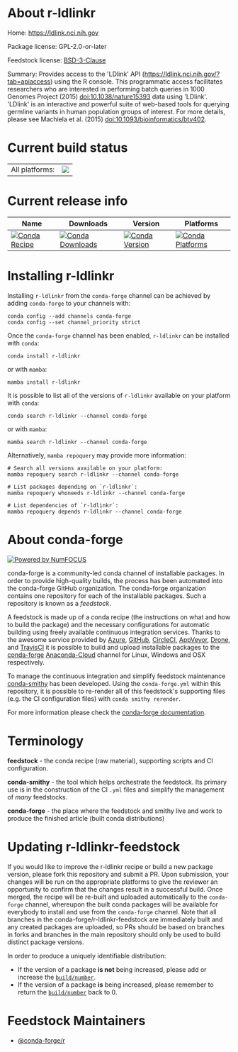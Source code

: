 About r-ldlinkr
===============

Home: https://ldlink.nci.nih.gov

Package license: GPL-2.0-or-later

Feedstock license: [BSD-3-Clause](https://github.com/conda-forge/r-ldlinkr-feedstock/blob/main/LICENSE.txt)

Summary: Provides access to the 'LDlink' API (<https://ldlink.nci.nih.gov/?tab=apiaccess>) using the R console.  This programmatic access facilitates researchers who are interested in performing batch queries in 1000 Genomes Project (2015) <doi:10.1038/nature15393> data using 'LDlink'. 'LDlink' is an interactive and powerful suite of web-based tools for querying germline variants in human population groups of interest. For more details, please see Machiela et al. (2015) <doi:10.1093/bioinformatics/btv402>.

Current build status
====================


<table><tr><td>All platforms:</td>
    <td>
      <a href="https://dev.azure.com/conda-forge/feedstock-builds/_build/latest?definitionId=13396&branchName=main">
        <img src="https://dev.azure.com/conda-forge/feedstock-builds/_apis/build/status/r-ldlinkr-feedstock?branchName=main">
      </a>
    </td>
  </tr>
</table>

Current release info
====================

| Name | Downloads | Version | Platforms |
| --- | --- | --- | --- |
| [![Conda Recipe](https://img.shields.io/badge/recipe-r--ldlinkr-green.svg)](https://anaconda.org/conda-forge/r-ldlinkr) | [![Conda Downloads](https://img.shields.io/conda/dn/conda-forge/r-ldlinkr.svg)](https://anaconda.org/conda-forge/r-ldlinkr) | [![Conda Version](https://img.shields.io/conda/vn/conda-forge/r-ldlinkr.svg)](https://anaconda.org/conda-forge/r-ldlinkr) | [![Conda Platforms](https://img.shields.io/conda/pn/conda-forge/r-ldlinkr.svg)](https://anaconda.org/conda-forge/r-ldlinkr) |

Installing r-ldlinkr
====================

Installing `r-ldlinkr` from the `conda-forge` channel can be achieved by adding `conda-forge` to your channels with:

```
conda config --add channels conda-forge
conda config --set channel_priority strict
```

Once the `conda-forge` channel has been enabled, `r-ldlinkr` can be installed with `conda`:

```
conda install r-ldlinkr
```

or with `mamba`:

```
mamba install r-ldlinkr
```

It is possible to list all of the versions of `r-ldlinkr` available on your platform with `conda`:

```
conda search r-ldlinkr --channel conda-forge
```

or with `mamba`:

```
mamba search r-ldlinkr --channel conda-forge
```

Alternatively, `mamba repoquery` may provide more information:

```
# Search all versions available on your platform:
mamba repoquery search r-ldlinkr --channel conda-forge

# List packages depending on `r-ldlinkr`:
mamba repoquery whoneeds r-ldlinkr --channel conda-forge

# List dependencies of `r-ldlinkr`:
mamba repoquery depends r-ldlinkr --channel conda-forge
```


About conda-forge
=================

[![Powered by
NumFOCUS](https://img.shields.io/badge/powered%20by-NumFOCUS-orange.svg?style=flat&colorA=E1523D&colorB=007D8A)](https://numfocus.org)

conda-forge is a community-led conda channel of installable packages.
In order to provide high-quality builds, the process has been automated into the
conda-forge GitHub organization. The conda-forge organization contains one repository
for each of the installable packages. Such a repository is known as a *feedstock*.

A feedstock is made up of a conda recipe (the instructions on what and how to build
the package) and the necessary configurations for automatic building using freely
available continuous integration services. Thanks to the awesome service provided by
[Azure](https://azure.microsoft.com/en-us/services/devops/), [GitHub](https://github.com/),
[CircleCI](https://circleci.com/), [AppVeyor](https://www.appveyor.com/),
[Drone](https://cloud.drone.io/welcome), and [TravisCI](https://travis-ci.com/)
it is possible to build and upload installable packages to the
[conda-forge](https://anaconda.org/conda-forge) [Anaconda-Cloud](https://anaconda.org/)
channel for Linux, Windows and OSX respectively.

To manage the continuous integration and simplify feedstock maintenance
[conda-smithy](https://github.com/conda-forge/conda-smithy) has been developed.
Using the ``conda-forge.yml`` within this repository, it is possible to re-render all of
this feedstock's supporting files (e.g. the CI configuration files) with ``conda smithy rerender``.

For more information please check the [conda-forge documentation](https://conda-forge.org/docs/).

Terminology
===========

**feedstock** - the conda recipe (raw material), supporting scripts and CI configuration.

**conda-smithy** - the tool which helps orchestrate the feedstock.
                   Its primary use is in the construction of the CI ``.yml`` files
                   and simplify the management of *many* feedstocks.

**conda-forge** - the place where the feedstock and smithy live and work to
                  produce the finished article (built conda distributions)


Updating r-ldlinkr-feedstock
============================

If you would like to improve the r-ldlinkr recipe or build a new
package version, please fork this repository and submit a PR. Upon submission,
your changes will be run on the appropriate platforms to give the reviewer an
opportunity to confirm that the changes result in a successful build. Once
merged, the recipe will be re-built and uploaded automatically to the
`conda-forge` channel, whereupon the built conda packages will be available for
everybody to install and use from the `conda-forge` channel.
Note that all branches in the conda-forge/r-ldlinkr-feedstock are
immediately built and any created packages are uploaded, so PRs should be based
on branches in forks and branches in the main repository should only be used to
build distinct package versions.

In order to produce a uniquely identifiable distribution:
 * If the version of a package **is not** being increased, please add or increase
   the [``build/number``](https://docs.conda.io/projects/conda-build/en/latest/resources/define-metadata.html#build-number-and-string).
 * If the version of a package **is** being increased, please remember to return
   the [``build/number``](https://docs.conda.io/projects/conda-build/en/latest/resources/define-metadata.html#build-number-and-string)
   back to 0.

Feedstock Maintainers
=====================

* [@conda-forge/r](https://github.com/conda-forge/r/)

